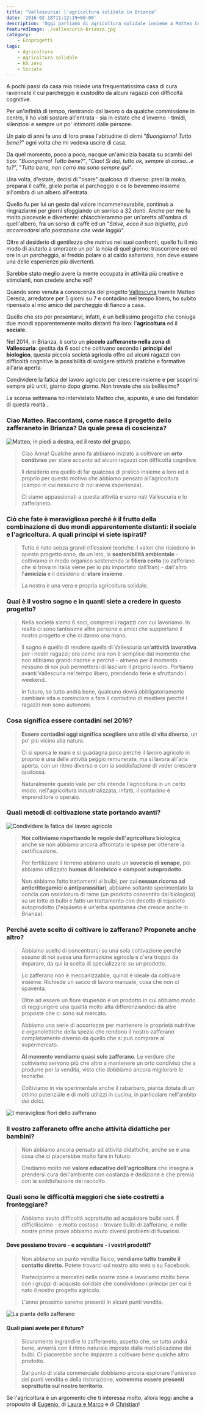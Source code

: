 ```yaml
---
title: "Vallescuria: l'agricoltura solidale in Brianza"
date: '2016-02-18T11:12:19+00:00'
description: 'Oggi parliamo di agricoltura solidale insieme a Matteo Cereda, uno dei fondatori di Vallescuria, uno zafferaneto che coniuga sociale e lavoro agricolo.'
featuredImage: ./vallescuria-brianza.jpg
category:
    - Ecoprogetti
tags:
    - Agricoltura
    - Agricoltura solidale
    - Km zero
    - Sociale
---
```



A pochi passi da casa mia risiede una frequentatissima casa di cura ravennate il cui parcheggio è custodito da alcuni ragazzi con difficoltà cognitive.

Per un'infinità di tempo, rientrando dal lavoro o da qualche commissione in centro, li ho visti sostare all'entrata - sia in estate che d'inverno - timidi, silenziosi e sempre un po' intimoriti dalle persone.

Un paio di anni fa uno di loro prese l'abitudine di dirmi "*Buongiorno! Tutto bene?*" ogni volta che mi vedeva uscire di casa.

Da quel momento, poco a poco, nacque un'amicizia basata su scambi del tipo: "*Buongiorno! Tutto bene?*", "*Ciao! Sì dai, tutto ok, sempre di corsa...e tu?*", "*Tutto bene, non corro ma sono sempre qui*".

Una volta, d'estate, decisi di "osare" qualcosa di diverso: presi la moka, preparai il caffè, glielo portai al parcheggio e ce lo bevemmo insieme all'ombra di un albero all'entrata.

Quello fu per lui un gesto dal valore incommensurabile, continuò a ringraziarmi per giorni sfoggiando un sorriso a 32 denti. Anche per me fu molto piacevole e divertente: chiacchierammo per un'oretta all'ombra di quell'albero, fra un sorso di caffè ed un "*Salve, ecco il suo biglietto, può accomodarsi alla postazione che vede laggiù*".

Oltre al desiderio di gentilezza che nutrivo nei suoi confronti, quello fu il mio modo di aiutarlo a smorzare un po' la noia di quel giorno: trascorrere ore ed ore in un parcheggio, al freddo polare o al caldo sahariano, non deve essere una delle esperienze più divertenti.

Sarebbe stato meglio avere la mente occupata in attività più creative e stimolanti, non credete anche voi?

Quando sono venuta a conoscenza del progetto [Vallescuria](http://www.zafferanovallescuria.it/chi-siamo.html) tramite Matteo Cereda, arredatore per 5 giorni su 7 e contadino nel tempo libero, ho subito ripensato al mio amico del parcheggio di fianco a casa.

Quello che sto per presentarvi, infatti, è un bellissimo progetto che coniuga due mondi apparentemente molto distanti fra loro: l'**agricoltura** ed il **sociale**.

Nel 2014, in Brianza, è sorto un **piccolo zafferaneto nella zona di Vallescuria**: gestita da 6 soci che coltivano secondo i **principi del biologico**, questa piccola società agricola offre ad alcuni ragazzi con difficoltà cognitive la possibilità di svolgere attività pratiche e formative all'aria aperta.

Condividere la fatica del lavoro agricolo per crescere insieme e per scoprirsi sempre più uniti, giorno dopo giorno. Non trovate che sia bellissimo?

La scorsa settimana ho intervistato Matteo che, appunto, è uno dei fondatori di questa realtà...

### Ciao Matteo. Raccontami, come nasce il progetto dello zafferaneto in Brianza? Da quale presa di coscienza?

![Matteo, in piedi a destra, ed il resto del gruppo.](./vallescuria-gruppo.jpg)

> Ciao Anna! Qualche anno fa abbiamo iniziato a coltivare un **orto condiviso** per stare accanto ad alcuni ragazzi con difficoltà cognitive.
> 
> Il desiderio era quello di far qualcosa di pratico insieme a loro ed è proprio per questo motivo che abbiamo pensato all'agricoltura (campo in cui nessuno di noi aveva esperienza).
> 
> Ci siamo appassionati a questa attività e sono nati Vallescuria e lo zafferaneto.

### Ciò che fate è meraviglioso perché è il frutto della combinazione di due mondi apparentemente distanti: il sociale e l'agricoltura. A quali principi vi siete ispirati?

> Tutto è nato senza grandi riflessioni teoriche. I valori che risiedono in questo progetto sono, da un lato, la **sostenibilità ambientale** - coltiviamo in modo organico sostenendo la **filiera corta** (lo zafferano che si trova in Italia viene per lo più importato dall'Iran) - dall'altro l'**amicizia** e il desiderio di **stare insieme**.
> 
> La nostra è una vera e propria agricoltura solidale.

### Qual è il vostro sogno e in quanti siete a credere in questo progetto?

> Nella società siamo 6 soci, compresi i ragazzi con cui lavoriamo. In realtà ci sono tantissime altre persone e amici che supportano il nostro progetto e che ci danno una mano.
> 
> Il sogno è quello di rendere quella di Vallescuria un'**attività lavorativa** per i nostri ragazzi; ora come ora non è semplice dal momento che non abbiamo grandi risorse e perché - almeno per il momento - nessuno di noi può permettersi di lasciare il proprio lavoro. Portiamo avanti Vallescuria nel tempo libero, prendendo ferie e sfruttando i weekend.
> 
> In futuro, se tutto andrà bene, qualcuno dovrà obbligatoriamente cambiare vita e cominciare a fare il contadino di mestiere perché i ragazzi non sono autonomi.

### Cosa significa essere contadini nel 2016?

> **Essere contadini oggi significa scegliere uno stile di vita diverso**, un po' più vicino alla natura.
> 
> Ci si sporca le mani e si guadagna poco perchè il lavoro agricolo in proprio è una delle attività peggio remunerate, ma si lavora all'aria aperta, con un ritmo diverso e con la soddisfazione di veder crescere qualcosa.
> 
> Naturalmente questo vale per chi intende l'agricoltura in un certo modo: nell'agricoltura industrializzata, infatti, il contadino è imprenditore o operaio.

### Quali metodi di coltivazione state portando avanti?

![Condividere la fatica del lavoro agricolo](./zafferano-brianza-3.jpg)

> **Noi coltiviamo rispettando le regole dell'agricoltura biologica**, anche se non abbiamo ancora affrontato le spese per ottenere la certificazione.
> 
> Per fertilizzare il terreno abbiamo usato un **sovescio di senape**, poi abbiamo utilizzato **humus di lombrico** e **compost autoprodotto**.
> 
> Non abbiamo fatto trattamenti ai bulbi, per cui **nessun ricorso ad anticrittogamici o antiparassitari**, abbiamo soltanto sperimentato la concia con ossicloruro di rame (un prodotto consentito dal biologico) su un lotto di bulbi e fatto un trattamento con decotto di equiseto autoprodotto (l'equiseto è un'erba spontanea che cresce anche in Brianza).

### Perché avete scelto di coltivare lo zafferano? Proponete anche altro?

> Abbiamo scelto di concentrarci su una sola coltivazione perchè essuno di noi aveva una formazione agricola e c'era troppo da imparare, da qui la scelta di specializzarsi su un prodotto.
> 
> Lo zafferano non è meccanizzabile, quindi è ideale da coltivare insieme. Richiede un sacco di lavoro manuale, cosa che non ci spaventa.
> 
> Oltre ad essere un fiore stupendo è un prodotto in cui abbiamo modo di raggiungere una qualità molto alta differenziandoci da altre proposte che ci sono sul mercato.
> 
> Abbiamo una serie di accortezze per mantenere le proprietà nutritive e organolettiche della spezia che rendono il nostro zafferano completamente diverso da quello che si può comprare al supermercato.
> 
> **Al momento vendiamo quasi solo zafferano**. Le verdure che coltiviamo servono più che altro a mantenere un orto condiviso che a produrre per la vendita, visto che dobbiamo ancora migliorare le tecniche.
> 
> Coltiviamo in via sperimentale anche il rabarbaro, pianta dotata di un ottimo potenziale e di molti utilizzi in cucina, in particolare nell'ambito dei dolci.

![I meravigliosi fiori dello zafferano](./zafferano-brianza-1.jpg)

### Il vostro zafferaneto offre anche attività didattiche per bambini?

> Non abbiamo ancora pensato ad attività didattiche, anche se è una cosa che ci piacerebbe molto fare in futuro.
> 
> Crediamo molto nel **valore educativo dell'agricoltura** che insegna a prendersi cura dell'ambiente con costanza e dedizione e che premia con la soddisfazione del raccolto.

### Quali sono le difficoltà maggiori che siete costretti a fronteggiare?

> Abbiamo avuto difficoltà soprattutto ad acquistare bulbi sani. È difficilissimo - e molto costoso - trovare bulbi di zafferano, e nelle nostre prime prove abbiamo avuto diversi problemi di fusariosi.

#### Dove possiamo trovare - e acquistare - i vostri prodotti?

> Non abbiamo un punto vendita fisico, **vendiamo tutto tramite il contatto diretto**. Potete trovarci sul nostro sito web o su Facebook.
> 
> Partecipiamo a mercatini nelle nostre zone e lavoriamo molto bene con i gruppi di acquisto solidale che condividono i principi per cui è nato il nostro progetto agricolo.
> 
> L'anno prossimo saremo presenti in alcuni punti vendita.

![La pianta dello zafferano](./zafferano-brianza-2.jpg)

#### Quali piani avete per il futuro?

> Sicuramente ingrandire lo zafferaneto, aspetto che, se tutto andrà bene, avverrà con il ritmo naturale imposto dalla moltiplicazione dei bulbi. Ci piacerebbe anche imparare a coltivare bene qualche altro prodotto.
> 
> Dal punto di vista commerciale dobbiamo ancora esplorare l'universo dei punti vendita e della ristorazione, **vorremmo essere presenti soprattutto sul nostro territorio**.

Se l'agricoltura è un argomento che ti interessa molto, allora leggi anche a proposito di [Eugenio](https://myhumus.com/alveare-che-dice-si-km-zero/), di [Laura e Marco](https://myhumus.com/agricoltura-biologica/) e di [Christian](https://myhumus.com/decrescita-felice-mater-naturae/)!

